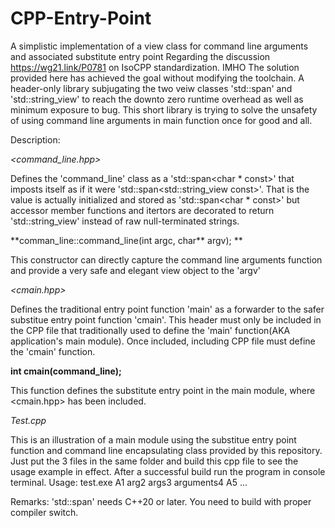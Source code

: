 # CPP-Entry-Point
A simplistic implementation of a view class for command line arguments and associated substitute entry point
Regarding the discussion https://wg21.link/P0781 on IsoCPP standardization. IMHO The solution provided here has achieved the goal
without modifying the toolchain. A header-only library subjugating the two veiw classes 'std::span' and 'std::string_view' to reach the downto
zero runtime overhead as well as minimum exposure to bug. This short library is trying to solve the unsafety of using command line
arguments in main function once for good and all.

Description:

*<command_line.hpp>*

Defines the 'command_line' class as a 'std::span<char * const>' that imposts itself as if it were 'std::span<std::string_view const>'. 
That is the value is actually initialized and stored as 'std::span<char * const>' but accessor member functions and itertors are 
decorated to return 'std::string_view' instead of raw null-terminated strings.

**comman_line::command_line(int argc, char\*\* argv); **

This constructor can directly capture the command line arguments function and provide a very safe and elegant view  object to the 'argv'

*<cmain.hpp>*

Defines the traditional entry point function 'main' as a forwarder to the safer substitue entry point function 'cmain'.
This header must only be included in the CPP file that traditionally used to define the 'main' function(AKA application's main module).
Once included, including CPP file must define the 'cmain' function.

**int cmain(command_line);**

This function defines the substitute entry point in the main module, where <cmain.hpp> has been included.

*Test.cpp*

This is an illustration of a main module using the substitue entry point function and command line encapsulating class provided by this repository.
Just put the 3 files in the same folder and build this cpp file to see the usage example in effect. After a successful build run the program in 
console terminal.
Usage: test.exe A1 arg2 args3 arguments4 A5 ...

Remarks:
'std::span' needs C++20 or later. You need to build with proper compiler switch.


